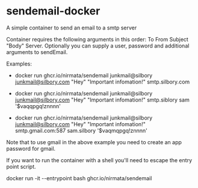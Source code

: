 # sendemail-docker
A simple container to send an email to a smtp server

Container requires the following arguments in this order: To From Subject "Body" Server.
Optionally you can supply a user, password and additional arguments to sendEmail.

Examples:

- docker run ghcr.io/nirmata/sendemail junkmail@silbory junkmail@silbory.com "Hey" "Important infomation!" smtp.silbory.com

- docker run ghcr.io/nirmata/sendemail junkmail@silbory junkmail@silbory.com "Hey" "Important infomation!" smtp.siblory sam '$vaqqpgq!znnnn'

- docker run ghcr.io/nirmata/sendemail junkmail@silbory junkmail@silbory.com "Hey" "Important infomation!" smtp.gmail.com:587 sam.silbory '$vaqmqpgq!znnnn' 

Note that to use gmail in the above example you need to create an app password for gmail.


If you want to run the container with a shell you'll need to escape the entry point script.

docker run -it --entrypoint bash ghcr.io/nirmata/sendemail
